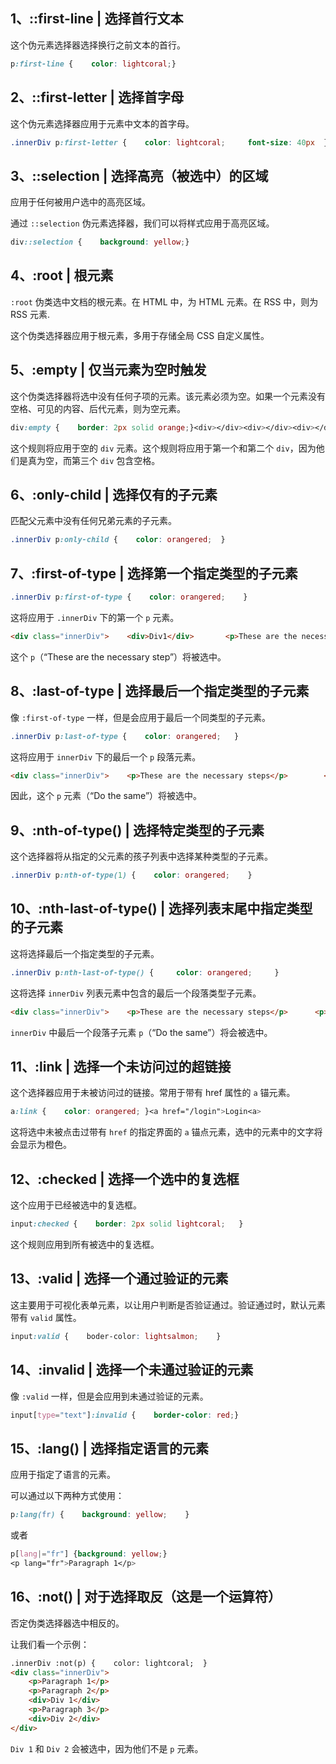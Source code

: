 ## **1、::first-line | 选择首行文本**

这个伪元素选择器选择换行之前文本的首行。

```css
p:first-line {    color: lightcoral;}
```

## **2、::first-letter | 选择首字母**

这个伪元素选择器应用于元素中文本的首字母。

```css
.innerDiv p:first-letter {    color: lightcoral;     font-size: 40px  }
```

## **3、::selection | 选择高亮（被选中）的区域**

应用于任何被用户选中的高亮区域。

通过 `::selection` 伪元素选择器，我们可以将样式应用于高亮区域。

```css
div::selection {    background: yellow;}
```

## **4、:root | 根元素**

`:root` 伪类选中文档的根元素。在 HTML 中，为 HTML 元素。在 RSS 中，则为 RSS 元素.

这个伪类选择器应用于根元素，多用于存储全局 CSS 自定义属性。

## **5、:empty | 仅当元素为空时触发**

这个伪类选择器将选中没有任何子项的元素。该元素必须为空。如果一个元素没有空格、可见的内容、后代元素，则为空元素。

```css
div:empty {    border: 2px solid orange;}<div></div><div></div><div></div>
```

这个规则将应用于空的 `div` 元素。这个规则将应用于第一个和第二个 `div`，因为他们是真为空，而第三个 `div` 包含空格。

## **6、:only-child | 选择仅有的子元素**

匹配父元素中没有任何兄弟元素的子元素。

```css
.innerDiv p:only-child {    color: orangered;  }
```

## **7、:first-of-type | 选择第一个指定类型的子元素**

```css
.innerDiv p:first-of-type {    color: orangered;    }
```

这将应用于 `.innerDiv` 下的第一个 `p` 元素。

```html
<div class="innerDiv">    <div>Div1</div>       <p>These are the necessary steps</p>        <p>hiya</p>           <p>  Do <em>not</em> push the brake at the same time as the accelerator.    </p>                  <div>Div2</div>   </div>
```

这个 `p`（“These are the necessary step”）将被选中。

## **8、:last-of-type | 选择最后一个指定类型的子元素**

像 `:first-of-type` 一样，但是会应用于最后一个同类型的子元素。

```css
.innerDiv p:last-of-type {    color: orangered;   }
```

这将应用于 `innerDiv` 下的最后一个 `p` 段落元素。

```html
<div class="innerDiv">    <p>These are the necessary steps</p>        <p>hiya</p>              <div>Div1</div>                <p>        Do the same.    </p>                     <div>Div2</div>       </div>
```

因此，这个 `p` 元素（“Do the same”）将被选中。

## **9、:nth-of-type() | 选择特定类型的子元素**

这个选择器将从指定的父元素的孩子列表中选择某种类型的子元素。

```css
.innerDiv p:nth-of-type(1) {    color: orangered;    }
```

## **10、:nth-last-of-type() | 选择列表末尾中指定类型的子元素**

这将选择最后一个指定类型的子元素。

```css
.innerDiv p:nth-last-of-type() {     color: orangered;     }
```

这将选择 `innerDiv` 列表元素中包含的最后一个段落类型子元素。

```html
<div class="innerDiv">    <p>These are the necessary steps</p>      <p>hiya</p>          <div>Div1</div>           <p>        Do the same.    </p>               <div>Div2</div>        </div>
```

`innerDiv` 中最后一个段落子元素 `p`（“Do the same”）将会被选中。

## **11、:link | 选择一个未访问过的超链接**

这个选择器应用于未被访问过的链接。常用于带有 href 属性的 `a` 锚元素。

```css
a:link {    color: orangered; }<a href="/login">Login<a>
```

这将选中未被点击过带有 `href` 的指定界面的 `a` 锚点元素，选中的元素中的文字将会显示为橙色。

## **12、:checked | 选择一个选中的复选框**

这个应用于已经被选中的复选框。

```css
input:checked {    border: 2px solid lightcoral;   }
```

这个规则应用到所有被选中的复选框。

## **13、:valid | 选择一个通过验证的元素**

这主要用于可视化表单元素，以让用户判断是否验证通过。验证通过时，默认元素带有 `valid` 属性。

```css
input:valid {    boder-color: lightsalmon;    }
```

## **14、:invalid | 选择一个未通过验证的元素**

像 `:valid` 一样，但是会应用到未通过验证的元素。

```css
input[type="text"]:invalid {    border-color: red;}
```

## **15、:lang() | 选择指定语言的元素**

应用于指定了语言的元素。

可以通过以下两种方式使用：

```css
p:lang(fr) {    background: yellow;    }
```

或者

```css
p[lang|="fr"] {background: yellow;}
<p lang="fr">Paragraph 1</p>
```

## **16、:not() | 对于选择取反（这是一个运算符）**

否定伪类选择器选中相反的。

让我们看一个示例：

```html
.innerDiv :not(p) {    color: lightcoral;  }   
<div class="innerDiv">       
    <p>Paragraph 1</p>        
    <p>Paragraph 2</p>           
    <div>Div 1</div>                
    <p>Paragraph 3</p>                  
    <div>Div 2</div>
</div>
```

`Div 1` 和 `Div 2` 会被选中，因为他们不是 `p` 元素。